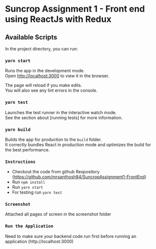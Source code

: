 # Suncrop Assignment 1 - Front end using ReactJs with Redux

## Available Scripts

In the project directory, you can run:

### `yarn start`

Runs the app in the development mode.<br />
Open [http://localhost:3000](http://localhost:3000) to view it in the browser.

The page will reload if you make edits.<br />
You will also see any lint errors in the console.

### `yarn test`

Launches the test runner in the interactive watch mode.<br />
See the section about [running tests] for more information.

### `yarn build`

Builds the app for production to the `build` folder.<br />
It correctly bundles React in production mode and optimizes the build for the best performance.

### `Instructions`

- Checkout the code from github Respository (https://github.com/mrsanthosh84/SuncropAssignment1-FrontEnd)
- Run `npm install`
- Run `yarn start`
- For testing run `yarn test`

### `Screenshot`
Attached all pages of screen in the screenshot folder

### `Run the Application`
Need to make sure your backend code run first before running an application (http://localhost:3000)

